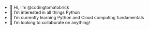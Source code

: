 - 👋 Hi, I’m @codingtomatobrick
- 👀 I’m interested in all things Python
- 🌱 I’m currently learning Python and Cloud computing fundamentals
- 💞️ I’m looking to collaborate on anything!

